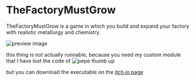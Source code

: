 # TheFactoryMustGrow
TheFactoryMustGrow is a game in which you build and expand your factory with realistic metallurgy and chemistry.

![preview image](https://img.itch.zone/aW1hZ2UvMjQ3MTk0Mi8xNTQ5OTA1MC5wbmc=/original/rDQLA9.png)

this thing is not actually runnable, because you need my custom module that I have lost the code of
![pepe thumb up](https://external-content.duckduckgo.com/iu/?u=https%3A%2F%2Fmedia.tenor.com%2FvOjhKXwKiYYAAAAC%2Fpepe-thumbs-up.gif&f=1&nofb=1&ipt=3797d1324ffedd371a83fbfab0b06d303f5fbf4512a226e18d6f6e5b9fc18e7e)

but you can download the executable on the [itch.io page](https://gigores.itch.io/the-factory-must-grow)
